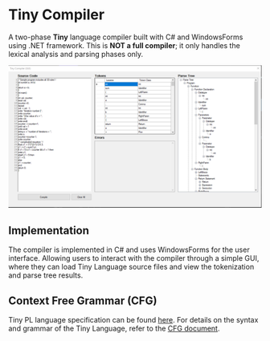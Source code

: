 # Tiny Compiler

A two-phase **Tiny** language compiler built with C# and WindowsForms using .NET framework. This is **NOT a full compiler**; it only handles the lexical analysis and parsing phases only.

![showcase-1](./docs/images/showcase-1.png)

## Implementation

The compiler is implemented in C# and uses WindowsForms for the user interface. Allowing users to interact with the compiler through a simple GUI, where they can load Tiny Language source files and view the tokenization and parse tree results.

## Context Free Grammar (CFG)

Tiny PL language specification can be found [here](./docs/tiny-pl-language-description.pdf). For details on the syntax and grammar of the Tiny Language, refer to the [CFG document](docs/CFG-EBNF.md).
